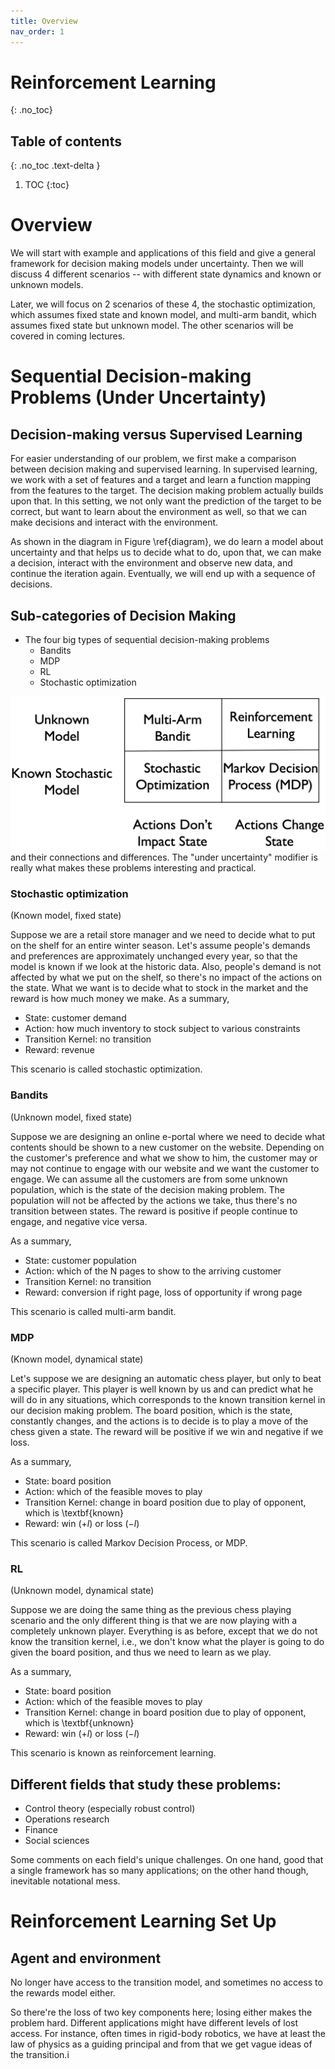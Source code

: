 ```yaml
---
title: Overview
nav_order: 1
---
```


# Reinforcement Learning
{: .no_toc}
## Table of contents
{: .no_toc .text-delta }

1. TOC
{:toc}

# Overview

We will start with example and applications of this field and give a general framework for decision making models under uncertainty. Then we will discuss 4 different scenarios -- with different state dynamics and known or unknown models. 

Later, we will focus on 2 scenarios of these 4, the stochastic optimization, which assumes fixed state and known model, and multi-arm bandit, which assumes fixed state but unknown model. The other scenarios will be covered in coming lectures.


# Sequential Decision-making Problems (Under Uncertainty)

## Decision-making versus Supervised Learning
For easier understanding of our problem, we first make a comparison between decision making and supervised learning. In supervised learning, we work with a set of features and a target and learn a function mapping from the features to the target. The decision making problem actually builds upon that. In this setting, we not only want the prediction of the target to be correct, but want to learn about the environment as well, so that we can make decisions and interact with the environment. 

As shown in the diagram in Figure \ref{diagram}, we do learn a model about uncertainty and that helps us to decide what to do, upon that, we can make a decision, interact with the environment and observe new data, and continue the iteration again. Eventually, we will end up with a sequence of decisions.

## Sub-categories of Decision Making

- The four big types of sequential decision-making problems
    - Bandits
    - MDP
    - RL
    - Stochastic optimization

![](/reinforcement/figs/scenarios.png)
and their connections and differences. The "under uncertainty" modifier is really what makes these problems interesting and practical.
### Stochastic optimization

(Known model, fixed state)

Suppose we are a retail store manager and we need to decide what to put on the shelf for an entire winter season. Let's assume people's demands and preferences are approximately unchanged every year, so that the model is known if we look at the historic data. Also, people's demand is not affected by what we put on the shelf, so there's no impact of the actions on the state. What we want is to decide what to stock in the market and the reward is how much money we make.
As a summary,
- State: customer demand
- Action: how much inventory to stock subject to various constraints
- Transition Kernel: no transition
- Reward: revenue


This scenario is called stochastic optimization.

### Bandits

(Unknown model, fixed state)

Suppose we are designing an online e-portal where we need to decide what contents should be shown to a new customer on the website. Depending on the customer's preference and what we show to him, the customer may or may not continue to engage with our website and we want the customer to engage. We can assume all the customers are from some unknown population, which is the state of the decision making problem. The population will not be affected by the actions we take, thus there's no transition between states. The reward is positive if people continue to engage, and negative vice versa. 

As a summary,
- State: customer population
- Action: which of the N pages to show to the arriving customer
- Transition Kernel: no transition
- Reward: conversion if right page, loss of opportunity if wrong page

This scenario is called multi-arm bandit.

### MDP

(Known model, dynamical state)

Let's suppose we are designing an automatic chess player, but only to beat a specific player. This player is well known by us and can predict what he will do in any situations, which corresponds to the known transition kernel in our decision making problem. The board position, which is the state, constantly changes, and the actions is to decide is to play a move of the chess given a state. The reward will be positive if we win and negative if we loss.

As a summary,

- State: board position
- Action: which of the feasible moves to play
- Transition Kernel: change in board position due to play of opponent, which is \textbf{known}
- Reward: win ($+l$) or loss ($-l$)

This scenario is called Markov Decision Process, or MDP.

### RL

(Unknown model, dynamical state)

Suppose we are doing the same thing as the previous chess playing scenario and the only different thing is that we are now playing with a completely unknown player. Everything is as before, except that we do not know the transition kernel, i.e., we don't know what the player is going to do given the board position, and thus we need to learn as we play.

As a summary,
- State: board position
- Action: which of the feasible moves to play
- Transition Kernel: change in board position due to play of opponent, which is \textbf{unknown}
- Reward: win ($+l$) or loss ($-l$)

This scenario is known as reinforcement learning.



## Different fields that study these problems:

- Control theory (especially robust control)
- Operations research
- Finance
- Social sciences

Some comments on each field's unique challenges. On one hand, good that a single framework has so many applications; on the other hand though, inevitable notational mess.



# Reinforcement Learning Set Up

## Agent and environment


No longer have access to the transition model, and sometimes no access to the rewards model either. 

So there're the loss of two key components here; losing either makes the problem hard. Different applications might have different levels of lost access. For instance, often times in rigid-body robotics, we have at least the law of physics as a guiding principal and from that we get vague ideas of the transition.i